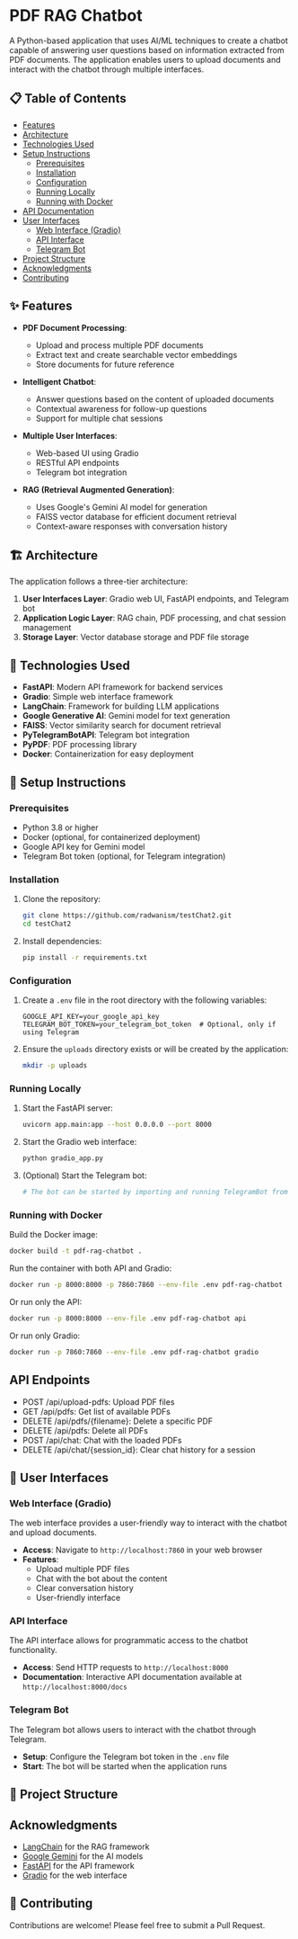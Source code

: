 # PDF RAG Chatbot

A Python-based application that uses AI/ML techniques to create a chatbot capable of answering user questions based on information extracted from PDF documents. The application enables users to upload documents and interact with the chatbot through multiple interfaces.

## 📋 Table of Contents

- [Features](#-features)
- [Architecture](#-architecture)
- [Technologies Used](#-technologies-used)
- [Setup Instructions](#-setup-instructions)
  - [Prerequisites](#prerequisites)
  - [Installation](#installation)
  - [Configuration](#configuration)
  - [Running Locally](#running-locally)
  - [Running with Docker](#running-with-docker)
- [API Documentation](#-api-documentation)
- [User Interfaces](#-user-interfaces)
  - [Web Interface (Gradio)](#web-interface-gradio)
  - [API Interface](#api-interface)
  - [Telegram Bot](#telegram-bot)
- [Project Structure](#-project-structure)
- [Acknowledgments](#-acknowledgments)
- [Contributing](#-contributing)

## ✨ Features

- **PDF Document Processing**:
  - Upload and process multiple PDF documents
  - Extract text and create searchable vector embeddings
  - Store documents for future reference

- **Intelligent Chatbot**:
  - Answer questions based on the content of uploaded documents
  - Contextual awareness for follow-up questions
  - Support for multiple chat sessions

- **Multiple User Interfaces**:
  - Web-based UI using Gradio
  - RESTful API endpoints
  - Telegram bot integration

- **RAG (Retrieval Augmented Generation)**:
  - Uses Google's Gemini AI model for generation
  - FAISS vector database for efficient document retrieval
  - Context-aware responses with conversation history

## 🏗️ Architecture

The application follows a three-tier architecture:

1. **User Interfaces Layer**: Gradio web UI, FastAPI endpoints, and Telegram bot
2. **Application Logic Layer**: RAG chain, PDF processing, and chat session management
3. **Storage Layer**: Vector database storage and PDF file storage

## 🔧 Technologies Used

- **FastAPI**: Modern API framework for backend services
- **Gradio**: Simple web interface framework
- **LangChain**: Framework for building LLM applications
- **Google Generative AI**: Gemini model for text generation
- **FAISS**: Vector similarity search for document retrieval
- **PyTelegramBotAPI**: Telegram bot integration
- **PyPDF**: PDF processing library
- **Docker**: Containerization for easy deployment

## 🚀 Setup Instructions

### Prerequisites

- Python 3.8 or higher
- Docker (optional, for containerized deployment)
- Google API key for Gemini model
- Telegram Bot token (optional, for Telegram integration)

### Installation

1. Clone the repository:
   ```bash
   git clone https://github.com/radwanism/testChat2.git
   cd testChat2
   ```

2. Install dependencies:
   ```bash
   pip install -r requirements.txt
   ```

### Configuration

1. Create a `.env` file in the root directory with the following variables:
   ```
   GOOGLE_API_KEY=your_google_api_key
   TELEGRAM_BOT_TOKEN=your_telegram_bot_token  # Optional, only if using Telegram
   ```

2. Ensure the `uploads` directory exists or will be created by the application:
   ```bash
   mkdir -p uploads
   ```

### Running Locally

1. Start the FastAPI server:
   ```bash
   uvicorn app.main:app --host 0.0.0.0 --port 8000
   ```

2. Start the Gradio web interface:
   ```bash
   python gradio_app.py
   ```

3. (Optional) Start the Telegram bot:
   ```bash
   # The bot can be started by importing and running TelegramBot from the application
   ```


### Running with Docker

Build the Docker image:
```bash
docker build -t pdf-rag-chatbot .
```

Run the container with both API and Gradio:
```bash
docker run -p 8000:8000 -p 7860:7860 --env-file .env pdf-rag-chatbot
```

Or run only the API:
```bash
docker run -p 8000:8000 --env-file .env pdf-rag-chatbot api
```

Or run only Gradio:
```bash
docker run -p 7860:7860 --env-file .env pdf-rag-chatbot gradio
```


## API Endpoints

- POST /api/upload-pdfs: Upload PDF files
- GET /api/pdfs: Get list of available PDFs
- DELETE /api/pdfs/{filename}: Delete a specific PDF
- DELETE /api/pdfs: Delete all PDFs
- POST /api/chat: Chat with the loaded PDFs
- DELETE /api/chat/{session_id}: Clear chat history for a session


## 👥 User Interfaces

### Web Interface (Gradio)

The web interface provides a user-friendly way to interact with the chatbot and upload documents.

- **Access**: Navigate to `http://localhost:7860` in your web browser
- **Features**:
  - Upload multiple PDF files
  - Chat with the bot about the content
  - Clear conversation history
  - User-friendly interface

### API Interface

The API interface allows for programmatic access to the chatbot functionality.

- **Access**: Send HTTP requests to `http://localhost:8000`
- **Documentation**: Interactive API documentation available at `http://localhost:8000/docs`

### Telegram Bot

The Telegram bot allows users to interact with the chatbot through Telegram.

- **Setup**: Configure the Telegram bot token in the `.env` file
- **Start**: The bot will be started when the application runs

## 📁 Project Structure

## Acknowledgments

- [LangChain](https://github.com/langchain-ai/langchain) for the RAG framework
- [Google Gemini](https://ai.google.dev/) for the AI models
- [FastAPI](https://fastapi.tiangolo.com/) for the API framework
- [Gradio](https://gradio.app/) for the web interface
## 🤝 Contributing

Contributions are welcome! Please feel free to submit a Pull Request.

